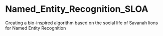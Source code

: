 # Named_Entity_Recognition_SLOA
Creating a bio-inspired algorithm based on the social life of Savanah lions for Named Entity Recognition
